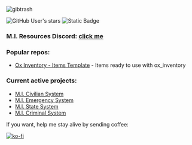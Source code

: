 ![gibtrash](https://github.com/MIAgimir/MIAgimir/assets/116332087/2dc46180-280c-4dd8-8705-2f5e4b75c7bb)

![GitHub User's stars](https://img.shields.io/github/stars/MesaIndigo)
![Static Badge](https://img.shields.io/badge/Number_of_Active_Raccoons:-3-A600FF)


### M.I. Resources Discord: [click me](https://discord.gg/XwhBUGErxY)

### Popular repos:
* [Ox Inventory - Items Template](https://github.com/MIAgimir/Ox_Inventory-ItemsTemplate) - Items ready to use with ox_inventory

### Current active projects:
* [M.I. Civilian System](https://github.com/users/MIAgimir/projects/2)
* [M.I. Emergency System](https://github.com/users/MIAgimir/projects/3)
* [M.I. State System](https://github.com/users/MIAgimir/projects/4)
* [M.I. Criminal System](https://github.com/users/MIAgimir/projects/5)


If you want, help me stay alive by sending coffee:

[![ko-fi](https://ko-fi.com/img/githubbutton_sm.svg)](https://ko-fi.com/S6S5IBXL6)
